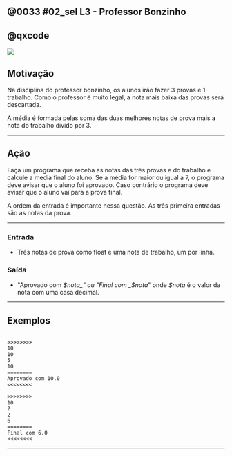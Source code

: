 ## @0033 #02_sel L3 - Professor Bonzinho
## @qxcode

![](capa.jpg)

## Motivação

Na disciplina do professor bonzinho, os alunos irão fazer 3 provas e 1 trabalho. Como o professor é muito legal, a nota mais baixa das provas será descartada.

A média é formada pelas soma das duas melhores notas de prova mais a nota do trabalho divido por 3.  
  
---

## Ação

Faça um programa que receba as notas das três provas e do trabalho e calcule a media final do aluno. Se a média for maior ou igual a 7, o programa deve avisar que o aluno foi aprovado. Caso contrário o programa deve avisar que o aluno vai para a prova final.

A ordem da entrada é importante nessa questão. As três primeira entradas são as notas da prova.  
  
---

### Entrada

*   Três notas de prova como float e uma nota de trabalho, um por linha.

### Saída

*   "Aprovado com _$nota_" ou "Final com _$nota_" onde _$nota_ é o valor da nota com uma casa decimal.  

---

## Exemplos

```

>>>>>>>>
10
10
5
10
========
Aprovado com 10.0
<<<<<<<<

>>>>>>>>
10
2
2
6
========
Final com 6.0
<<<<<<<<
```

---

<!---

>>>>>>>>
10
10
2
10
========
Aprovado com 10.0
<<<<<<<<


>>>>>>>>
10
10
10
10
========
Aprovado com 10.0
<<<<<<<<


>>>>>>>>
8
8
6.5
8
========
Aprovado com 8.0
<<<<<<<<


>>>>>>>>
6.5
7.5
5
7.0
========
Aprovado com 7.0
<<<<<<<<


>>>>>>>>
2
10
2
6
========
Final com 6.0
<<<<<<<<


>>>>>>>>
6.9
6.9
4
6.9
========
Final com 6.9
<<<<<<<<

--->